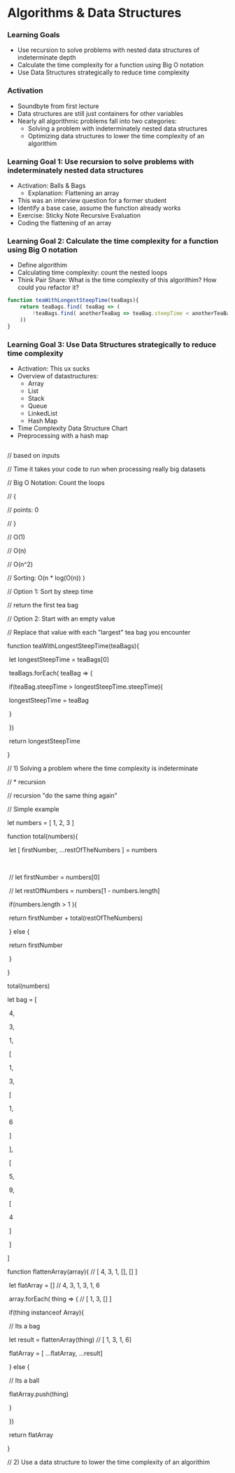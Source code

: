 # Algorithms & Data Structures

### Learning Goals

* Use recursion to solve problems with nested data structures of indeterminate depth
* Calculate the time complexity for a function using Big O notation
* Use Data Structures strategically to reduce time complexity


### Activation

* Soundbyte from first lecture
* Data structures are still just containers for other variables
* Nearly all algorithmic problems fall into two categories:
  * Solving a problem with indeterminately nested data structures
  * Optimizing data structures to lower the time complexity of an algorithim 


### Learning Goal 1: Use recursion to solve problems with indeterminately nested data structures

* Activation: Balls & Bags
  * Explanation: Flattening an array
* This was an interview question for a former student
* Identify a base case, assume the function already works
* Exercise: Sticky Note Recursive Evaluation 
* Coding the flattening of an array


### Learning Goal 2: Calculate the time complexity for a function using Big O notation

* Define algorithim
* Calculating time complexity: count the nested loops
* Think Pair Share: What is the time complexity of this algorithim? How could you refactor it?

```javascript
function teaWithLongestSteepTime(teaBags){
    return teaBags.find( teaBag => (
    	!teaBags.find( anotherTeaBag => teaBag.steepTime < anotherTeaBag.steepTime )
    ))
}
```

### Learning Goal 3: Use Data Structures strategically to reduce time complexity

* Activation: This ux sucks
* Overview of datastructures:
  * Array
  * List
  * Stack
  * Queue
  * LinkedList
  * Hash Map
* Time Complexity Data Structure Chart
* Preprocessing with a hash map



```// Different amounts of time that different processes will take

```

// based on inputs

// Time it takes your code to run when processing really big datasets

// Big O Notation: Count the loops

// {

//     points: 0

// }

// O(1)

// O(n)

// O(n^2)

// Sorting: O(n * log(O(n)) )

// Option 1: Sort by steep time

//  return the first tea bag

// Option 2: Start with an empty value

//   Replace that value with each "largest" tea bag you encounter

function teaWithLongestSteepTime(teaBags){

​    let longestSteepTime = teaBags[0]

​    teaBags.forEach( teaBag => {

​        if(teaBag.steepTime > longestSteepTime.steepTime){

​            longestSteepTime = teaBag

​        }

​    })

​    return longestSteepTime

}

// 1) Solving a problem where the time complexity is indeterminate

//  * recursion

// recursion "do the same thing again"

// Simple example

let numbers = [ 1, 2, 3 ]

function total(numbers){

​    let [ firstNumber, ...restOfTheNumbers ] = numbers

​    

​    // let firstNumber  = numbers[0]

​    // let restOfNumbers = numbers[1 - numbers.length]

​    if(numbers.length > 1 ){

​        return firstNumber + total(restOfTheNumbers)

​    }  else {

​        return firstNumber

​    } 

}

total(numbers)

let bag = [

​    4,

​    3, 

​    1,

​    [

​        1,

​        3,

​        [

​            1,

​            6

​        ]

​    ],

​    [

​        5, 

​        9,

​        [

​            4

​        ]

​    ]

]

function flattenArray(array){ // [ 4, 3, 1, [], [] ]

​    let flatArray = [] // 4, 3, 1, 3, 1, 6

​    array.forEach( thing => { // [ 1, 3, [] ]

​        if(thing instanceof Array){

​            // Its a bag

​            let result = flattenArray(thing) // [ 1, 3, 1, 6]

​            flatArray = [ ...flatArray, ...result] 

​        } else {

​            // Its a ball

​            flatArray.push(thing)

​        }

​    })

​    return flatArray

}

// 2) Use a data structure to lower the time complexity of an algorithim